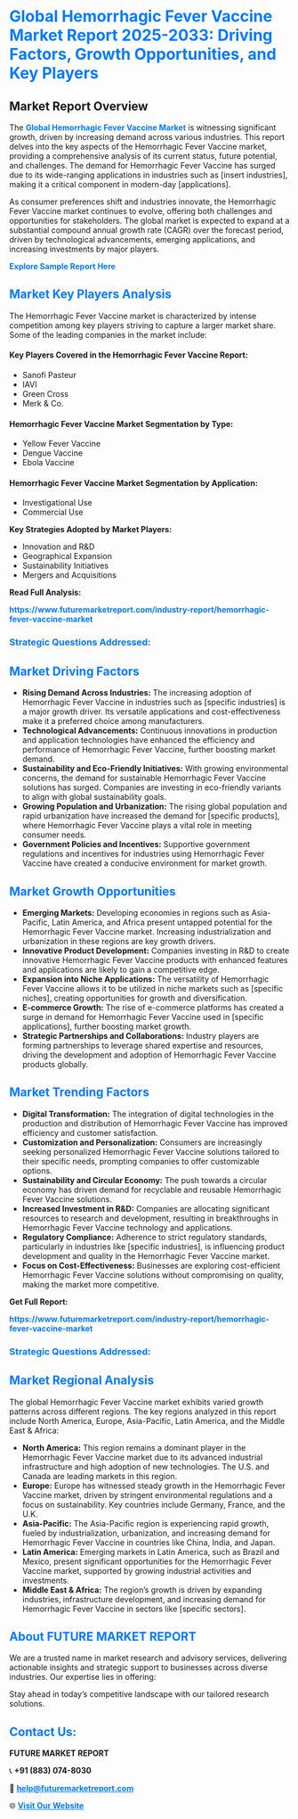 <h1 style="color: #007BFF;">Global Hemorrhagic Fever Vaccine Market Report 2025-2033: Driving Factors, Growth Opportunities, and Key Players</h1>

<section id="overview">
<h2>Market Report Overview</h2>
<p>The <a href="https://www.futuremarketreport.com/industry-report/hemorrhagic-fever-vaccine-market" style="color: #007BFF; text-decoration: none;"><strong>Global Hemorrhagic Fever Vaccine Market</strong></a> is witnessing significant growth, driven by increasing demand across various industries. This report delves into the key aspects of the Hemorrhagic Fever Vaccine market, providing a comprehensive analysis of its current status, future potential, and challenges. The demand for Hemorrhagic Fever Vaccine has surged due to its wide-ranging applications in industries such as [insert industries], making it a critical component in modern-day [applications].</p>
<p>As consumer preferences shift and industries innovate, the Hemorrhagic Fever Vaccine market continues to evolve, offering both challenges and opportunities for stakeholders. The global market is expected to expand at a substantial compound annual growth rate (CAGR) over the forecast period, driven by technological advancements, emerging applications, and increasing investments by major players.</p>
</section>

<section id="overview">
<p><a href="https://www.futuremarketreport.com/request-sample/reportId=79184" style="color: #007BFF; text-decoration: none;"><strong>Explore Sample Report Here</strong></a></p>
</section>

<section id="key-players">
<h2 style="color: #007BFF;">Market Key Players Analysis</h2>
<p>The Hemorrhagic Fever Vaccine market is characterized by intense competition among key players striving to capture a larger market share. Some of the leading companies in the market include:</p>
<h4>Key Players Covered in the Hemorrhagic Fever Vaccine Report:</h4>
<ul><li>Sanofi Pasteur</li><li>IAVI</li><li>Green Cross</li><li>Merk &amp; Co.</li></ul>
<h4>Hemorrhagic Fever Vaccine Market Segmentation by Type:</h4>
<ul><li>Yellow Fever Vaccine</li><li>Dengue Vaccine</li><li>Ebola Vaccine</li></ul>

<h4>Hemorrhagic Fever Vaccine Market Segmentation by Application:</h4>
<ul><li>Investigational Use</li><li>Commercial Use</li></ul>
<p><strong>Key Strategies Adopted by Market Players:</strong></p>
<ul>
<li>Innovation and R&D</li>
<li>Geographical Expansion</li>
<li>Sustainability Initiatives</li>
<li>Mergers and Acquisitions</li>
</ul>
</section>

<section>
<p><strong>Read Full Analysis: </strong></p><a href="https://www.futuremarketreport.com/industry-report/hemorrhagic-fever-vaccine-market" style="color: #007BFF; text-decoration: none;"><strong>https://www.futuremarketreport.com/industry-report/hemorrhagic-fever-vaccine-market</strong></a>
<h3 style="color: #007BFF;">Strategic Questions Addressed:</h3>
</section>

<section id="driving-factors">
<h2 style="color: #007BFF;">Market Driving Factors</h2>
<ul>
<li><strong>Rising Demand Across Industries:</strong> The increasing adoption of Hemorrhagic Fever Vaccine in industries such as [specific industries] is a major growth driver. Its versatile applications and cost-effectiveness make it a preferred choice among manufacturers.</li>
<li><strong>Technological Advancements:</strong> Continuous innovations in production and application technologies have enhanced the efficiency and performance of Hemorrhagic Fever Vaccine, further boosting market demand.</li>
<li><strong>Sustainability and Eco-Friendly Initiatives:</strong> With growing environmental concerns, the demand for sustainable Hemorrhagic Fever Vaccine solutions has surged. Companies are investing in eco-friendly variants to align with global sustainability goals.</li>
<li><strong>Growing Population and Urbanization:</strong> The rising global population and rapid urbanization have increased the demand for [specific products], where Hemorrhagic Fever Vaccine plays a vital role in meeting consumer needs.</li>
<li><strong>Government Policies and Incentives:</strong> Supportive government regulations and incentives for industries using Hemorrhagic Fever Vaccine have created a conducive environment for market growth.</li>
</ul>
</section>

<section id="growth-opportunities">
<h2 style="color: #007BFF;">Market Growth Opportunities</h2>
<ul>
<li><strong>Emerging Markets:</strong> Developing economies in regions such as Asia-Pacific, Latin America, and Africa present untapped potential for the Hemorrhagic Fever Vaccine market. Increasing industrialization and urbanization in these regions are key growth drivers.</li>
<li><strong>Innovative Product Development:</strong> Companies investing in R&D to create innovative Hemorrhagic Fever Vaccine products with enhanced features and applications are likely to gain a competitive edge.</li>
<li><strong>Expansion into Niche Applications:</strong> The versatility of Hemorrhagic Fever Vaccine allows it to be utilized in niche markets such as [specific niches], creating opportunities for growth and diversification.</li>
<li><strong>E-commerce Growth:</strong> The rise of e-commerce platforms has created a surge in demand for Hemorrhagic Fever Vaccine used in [specific applications], further boosting market growth.</li>
<li><strong>Strategic Partnerships and Collaborations:</strong> Industry players are forming partnerships to leverage shared expertise and resources, driving the development and adoption of Hemorrhagic Fever Vaccine products globally.</li>
</ul>
</section>

<section id="trending-factors">
<h2 style="color: #007BFF;">Market Trending Factors</h2>
<ul>
<li><strong>Digital Transformation:</strong> The integration of digital technologies in the production and distribution of Hemorrhagic Fever Vaccine has improved efficiency and customer satisfaction.</li>
<li><strong>Customization and Personalization:</strong> Consumers are increasingly seeking personalized Hemorrhagic Fever Vaccine solutions tailored to their specific needs, prompting companies to offer customizable options.</li>
<li><strong>Sustainability and Circular Economy:</strong> The push towards a circular economy has driven demand for recyclable and reusable Hemorrhagic Fever Vaccine solutions.</li>
<li><strong>Increased Investment in R&D:</strong> Companies are allocating significant resources to research and development, resulting in breakthroughs in Hemorrhagic Fever Vaccine technology and applications.</li>
<li><strong>Regulatory Compliance:</strong> Adherence to strict regulatory standards, particularly in industries like [specific industries], is influencing product development and quality in the Hemorrhagic Fever Vaccine market.</li>
<li><strong>Focus on Cost-Effectiveness:</strong> Businesses are exploring cost-efficient Hemorrhagic Fever Vaccine solutions without compromising on quality, making the market more competitive.</li>
</ul>
</section>

<section>
<p><strong>Get Full Report: </strong></p><a href="https://www.futuremarketreport.com/industry-report/hemorrhagic-fever-vaccine-market" style="color: #007BFF; text-decoration: none;"><strong>https://www.futuremarketreport.com/industry-report/hemorrhagic-fever-vaccine-market</strong></a>
<h3 style="color: #007BFF;">Strategic Questions Addressed:</h3>
</section>


<section id="regional-analysis">
<h2 style="color: #007BFF;">Market Regional Analysis</h2>
<p>The global Hemorrhagic Fever Vaccine market exhibits varied growth patterns across different regions. The key regions analyzed in this report include North America, Europe, Asia-Pacific, Latin America, and the Middle East & Africa:</p>
<ul>
<li><strong>North America:</strong> This region remains a dominant player in the Hemorrhagic Fever Vaccine market due to its advanced industrial infrastructure and high adoption of new technologies. The U.S. and Canada are leading markets in this region.</li>
<li><strong>Europe:</strong> Europe has witnessed steady growth in the Hemorrhagic Fever Vaccine market, driven by stringent environmental regulations and a focus on sustainability. Key countries include Germany, France, and the U.K.</li>
<li><strong>Asia-Pacific:</strong> The Asia-Pacific region is experiencing rapid growth, fueled by industrialization, urbanization, and increasing demand for Hemorrhagic Fever Vaccine in countries like China, India, and Japan.</li>
<li><strong>Latin America:</strong> Emerging markets in Latin America, such as Brazil and Mexico, present significant opportunities for the Hemorrhagic Fever Vaccine market, supported by growing industrial activities and investments.</li>
<li><strong>Middle East & Africa:</strong> The region’s growth is driven by expanding industries, infrastructure development, and increasing demand for Hemorrhagic Fever Vaccine in sectors like [specific sectors].</li>
</ul>
</section>

<footer>
<h2 style="color: #007BFF;">About FUTURE MARKET REPORT</h2>
<p>We are a trusted name in market research and advisory services, delivering actionable insights and strategic support to businesses across diverse industries. Our expertise lies in offering:</p>

<p>Stay ahead in today’s competitive landscape with our tailored research solutions.</p>

<h2 style="color: #007BFF;">Contact Us:</h2>
<p><strong>FUTURE MARKET REPORT</strong></p>
<p>📞 <strong>+91 (883) 074-8030</strong></p>
<p>📧 <strong><a href="mailto:help@futuremarketreport.com" style="color: #007BFF;">help@futuremarketreport.com</a></strong></p>
<p>🌐 <strong><a href="https://www.futuremarketreport.com/" style="color: #007BFF;">Visit Our Website</a></strong></p>
</footer>